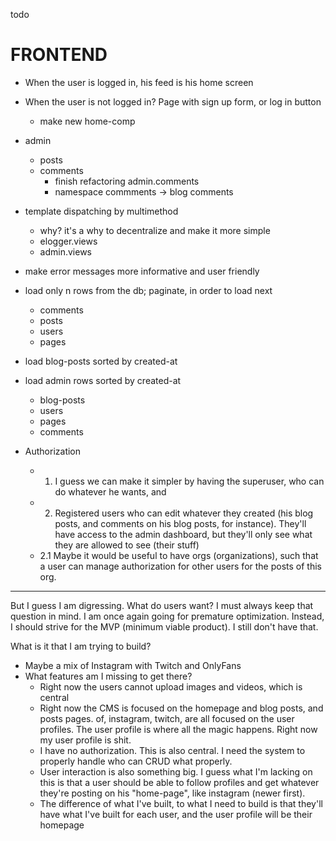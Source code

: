 todo

# FRONTEND

- When the user is logged in, his feed is his home screen
- When the user is not logged in? Page with sign up form, or log in button
    + make new home-comp

- admin
    - posts
    - comments
        + finish refactoring admin.comments
        + namespace commments -> blog comments

- template dispatching by multimethod
    + why? it's a why to decentralize and make it more simple
    + elogger.views
    + admin.views

- make error messages more informative and user friendly

- load only n rows from the db; paginate, in order to load next
    + comments
    + posts
    + users
    + pages

- load blog-posts sorted by created-at
- load admin rows sorted by created-at
    + blog-posts
    + users
    + pages
    + comments

- Authorization
    + 1. I guess we can make it simpler by having the superuser, who can do whatever he wants, and
    + 2. Registered users who can edit whatever they created (his blog posts, and comments on his blog posts, for instance). They'll have access to the admin dashboard, but they'll only see what they are allowed to see (their stuff)
    + 2.1 Maybe it would be useful to have orgs (organizations), such that a user can manage authorization for other users for the posts of this org.


****

But I guess I am digressing. What do users want? I must always keep that question in mind. I am once again going for premature optimization. Instead, I should strive for the MVP (minimum viable product). I still don't have that. 

What is it that I am trying to build?

- Maybe a mix of Instagram with Twitch and OnlyFans
- What features am I missing to get there?
    + Right now the users cannot upload images and videos, which is central 
    + Right now the CMS is focused on the homepage and blog posts, and posts pages. of, instagram, twitch, are all focused on the user profiles. The user profile is where all the magic happens. Right now my user profile is shit.
    + I have no authorization. This is also central. I need the system to properly handle who can CRUD what properly.
    + User interaction is also something big. I guess what I'm lacking on this is that a user should be able to follow profiles and get whatever they're posting on his "home-page", like instagram (newer first).
    + The difference of what I've built, to what I need to build is that they'll have what I've built for each user, and the user profile will be their homepage